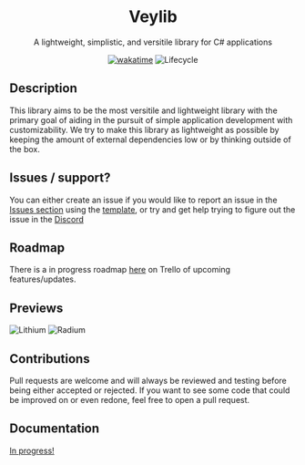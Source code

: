 <div align="center">

# Veylib
A lightweight, simplistic, and versitile library for C# applications

[![wakatime](https://wakatime.com/badge/user/0ccf7ed5-30a2-486d-8ea4-6b0ca58cd9c9/project/3b474118-cf1e-4b6a-bba2-1c30ece40015.svg)](https://wakatime.com/badge/user/0ccf7ed5-30a2-486d-8ea4-6b0ca58cd9c9/project/3b474118-cf1e-4b6a-bba2-1c30ece40015)
![Lifecycle](https://img.shields.io/badge/lifecycle-developing-green)

</div>

## Description
This library aims to be the most versitile and lightweight library with the primary goal of aiding in the pursuit of simple application development with customizability. We try to make this library as lightweight as possible by keeping the amount of external dependencies low or by thinking outside of the box.

## Issues / support?
You can either create an issue if you would like to report an issue in the [Issues section](https://github.com/verlox/Veylib/issues) using the [template](https://github.com/verlox/Veylib/issues/new?assignees=&labels=bug&template=bug_report.md&title=Bug), or try and get help trying to figure out the issue in the [Discord](https://discord.gg/arsenic) 

## Roadmap
There is a in progress roadmap [here](https://trello.com/b/sGHH6Rjr/veylib) on Trello of upcoming features/updates.

## Previews
![Lithium](https://raw.githubusercontent.com/verlox/Veylib/master/Previews/lithium.png)
![Radium](https://raw.githubusercontent.com/verlox/Veylib/master/Previews/radium.png)

## Contributions
Pull requests are welcome and will always be reviewed and testing before being either accepted or rejected. If you want to see some code that could be improved on or even redone, feel free to open a pull request.

## Documentation
[In progress!](https://github.com/verlox/Veylib/wiki)
